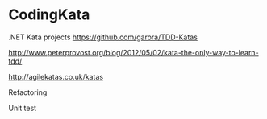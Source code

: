 # CodingKata
.NET Kata projects
https://github.com/garora/TDD-Katas


http://www.peterprovost.org/blog/2012/05/02/kata-the-only-way-to-learn-tdd/


http://agilekatas.co.uk/katas



Refactoring



Unit test
